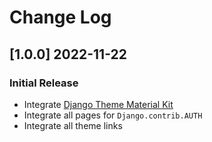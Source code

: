 # Change Log

## [1.0.0] 2022-11-22
### Initial Release

- Integrate [Django Theme Material Kit](https://github.com/app-generator/django-theme-material-kit)
- Integrate all pages for `Django.contrib.AUTH`
- Integrate all theme links
